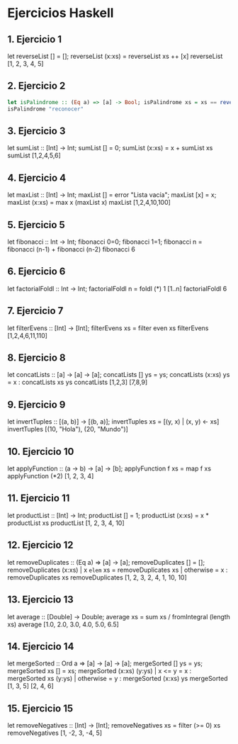 # Ejercicios Haskell

## 1. Ejercicio 1
let reverseList [] = []; reverseList (x:xs) = reverseList xs ++ [x]
reverseList [1, 2, 3, 4, 5]

## 2. Ejercicio 2

 ```haskell
 let isPalindrome :: (Eq a) => [a] -> Bool; isPalindrome xs = xs == reverse xs
 isPalindrome "reconocer"
```

## 3. Ejercicio 3
 let sumList :: [Int] -> Int; sumList [] = 0; sumList (x:xs) = x + sumList xs 
 sumList [1,2,4,5,6]

## 4. Ejercicio 4
let maxList :: [Int] -> Int; maxList [] = error "Lista vacía"; maxList [x] = x; maxList (x:xs) = max x (maxList x)
maxList [1,2,4,10,100]

## 5. Ejercicio 5
let fibonacci :: Int -> Int; fibonacci 0=0; fibonacci 1=1; fibonacci n = fibonacci (n-1) + fibonacci (n-2)
fibonacci 6

## 6. Ejercicio 6
let factorialFoldl :: Int -> Int; factorialFoldl n = foldl (*) 1 [1..n]
factorialFoldl 6

## 7. Ejercicio 7
let filterEvens :: [Int] -> [Int]; filterEvens xs = filter even xs
filterEvens [1,2,4,6,11,110]

## 8. Ejercicio 8
let concatLists :: [a] -> [a] -> [a]; concatLists [] ys = ys; concatLists (x:xs) ys = x : concatLists xs ys
concatLists [1,2,3] [7,8,9]

## 9. Ejercicio 9
let invertTuples :: [(a, b)] -> [(b, a)]; invertTuples xs = [(y, x) | (x, y) <- xs]
invertTuples [(10, "Hola"), (20, "Mundo")]

## 10. Ejercicio 10
let applyFunction :: (a -> b) -> [a] -> [b]; applyFunction f xs = map f xs
applyFunction (*2) [1, 2, 3, 4]

## 11. Ejercicio 11
let productList :: [Int] -> Int; productList [] = 1; productList (x:xs) = x * productList xs
productList [1, 2, 3, 4, 10]

## 12. Ejercicio 12
let removeDuplicates :: (Eq a) => [a] -> [a]; removeDuplicates [] = []; removeDuplicates (x:xs) | x `elem` xs = removeDuplicates xs | otherwise = x : removeDuplicates xs
removeDuplicates [1, 2, 3, 2, 4, 1, 10, 10]

## 13. Ejercicio 13
let average :: [Double] -> Double; average xs = sum xs / fromIntegral (length xs)
average [1.0, 2.0, 3.0, 4.0, 5.0, 6.5]

## 14. Ejercicio 14
let mergeSorted :: Ord a => [a] -> [a] -> [a]; mergeSorted [] ys = ys; mergeSorted xs [] = xs; mergeSorted (x:xs) (y:ys) | x <= y = x : mergeSorted xs (y:ys) | otherwise = y : mergeSorted (x:xs) ys
mergeSorted [1, 3, 5] [2, 4, 6]

## 15. Ejercicio 15
let removeNegatives :: [Int] -> [Int]; removeNegatives xs = filter (>= 0) xs
removeNegatives [1, -2, 3, -4, 5]
